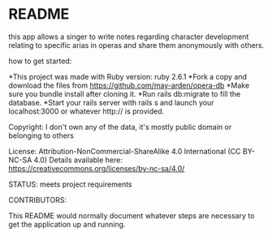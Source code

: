 # README

this app allows a singer to write notes regarding character development relating to specific arias in operas and share them anonymously with others. 

how to get started:

*This project was made with Ruby version: ruby 2.6.1
*Fork a copy and download the files from https://github.com/may-arden/opera-db
*Make sure you bundle install after cloning it.
*Run rails db:migrate to fill the database.
*Start your rails server with rails s and launch your localhost:3000 or whatever http:// is provided.

Copyright: I don't own any of the data, it's mostly public domain or belonging to others

License: Attribution-NonCommercial-ShareAlike 4.0 International (CC BY-NC-SA 4.0) Details available here: https://creativecommons.org/licenses/by-nc-sa/4.0/

STATUS: meets project requirements 

CONTRIBUTORS: 

This README would normally document whatever steps are necessary to get the
application up and running.


